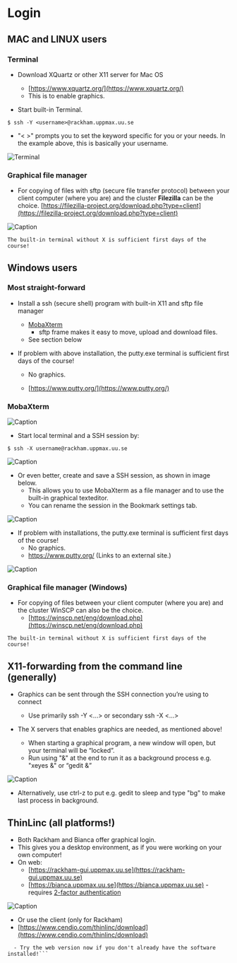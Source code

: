 # Login

## MAC and LINUX users

### Terminal

- Download XQuartz or other X11 server for Mac OS
  - [https://www.xquartz.org/](https://www.xquartz.org/)
  - This is to enable graphics.

- Start built-in Terminal.

```bash=
$ ssh -Y <username>@rackham.uppmax.uu.se
```
- "< >" prompts you to set the keyword specific for you or your needs. In the example above, this is basically your username.

![Terminal](./img/Mac_terminal.png)

### Graphical file manager

- For copying of files with sftp (secure file transfer protocol) between your client computer (where you are) and the cluster **Filezilla** can be the choice.
        [https://filezilla-project.org/download.php?type=client](https://filezilla-project.org/download.php?type=client)
 

![Caption](./img/fz3_osx_main.png )

```{callout} Problems with installations?
The built-in terminal without X is sufficient first days of the course!
```

## Windows users

### Most straight-forward
- Install a ssh (secure shell) program with built-in X11 and sftp file manager
  - [MobaXterm](https://mobaxterm.mobatek.net/)
    - sftp frame makes it easy to move, upload and download files.
  - See section below

- If problem with above installation, the putty.exe terminal is sufficient first days of the course!

    - No graphics.

    - [https://www.putty.org/](https://www.putty.org/)

<!---
### A bit more complicated (and not necessary)

- Download and install ONE of the X-servers below (to enable graphics)
  - GWSL https://sourceforge.net/projects/vcxsrv/ (Links to an external site.)
  - X-ming https://opticos.github.io/gwsl (Links to an external site.)z
  - VcXsrv https://sourceforge.net/projects/xming/ (Links to an external site.)

- not necessary:
  - Install WSL (Windows Subsystem for Linux) 
    - https://docs.microsoft.com/en-us/windows/wsl/install-win10 (Links to an external site.)
    - Don’t forget to update to wsl2
- Install a distribution or a ssh (secure shell) program
  - Distribution such as ubuntu or
  - (recommended) a ssh program such as MobaXTerm
  - https://mobaxterm.mobatek.net/ (Links to an external site.)
    - sftp frame makes it easy to move, upload and download files.


- You may want to check this webpage as well!
  - https://hackmd.io/@pmitev/Linux4WinUsers (Links to an external site.)
--->
 
### MobaXterm

![Caption](./img/mobax.jpg )

- Start local terminal and a SSH session by:

```bash=
$ ssh -X username@rackham.uppmax.uu.se
```

![Caption](./img/mobax_start1.jpg)

- Or even better, create and save a SSH session, as shown in image below.
  - This allows you to use MobaXterm as a file manager and  to use the built-in graphical texteditor.
  - You can rename the session in the Bookmark settings tab.

![Caption](./img/mobax_start.jpg)

- If problem with installations, the putty.exe terminal is sufficient first days of the course!
  - No graphics.
  - https://www.putty.org/ (Links to an external site.)

 

![Caption](./img/putty.jpg)

### Graphical file manager (Windows)

- For copying of files between your client computer (where you are) and the cluster WinSCP can also be the choice.
  - [https://winscp.net/eng/download.php](https://winscp.net/eng/download.php) 

```{callout} Problems with installations?
The built-in terminal without X is sufficient first days of the course!
```
 
## X11-forwarding from the command line (generally)

- Graphics can be sent through the SSH connection you’re using to connect
  - Use primarily ssh -Y <...> or secondary ssh -X <...>

- The X servers that enables graphics are needed, as mentioned above!
  - When starting a graphical program, a new window will open, but your terminal will be “locked”.
  - Run using "&" at the end to run it as a background process e.g. "xeyes &" or “gedit &”

![Caption](./img/xeyes.png)

- Alternatively, use ctrl-z to put e.g. gedit to sleep and type "bg" to make last process in background.

 
## ThinLinc (all platforms!)

- Both Rackham and Bianca offer graphical login.
- This gives you a desktop environment, as if you were working on your own computer!
- On web:
  - [https://rackham-gui.uppmax.uu.se](https://rackham-gui.uppmax.uu.se)
  - [https://bianca.uppmax.uu.se](https://bianca.uppmax.uu.se)
   -requires [2-factor authentication](https://www.uppmax.uu.se/support/user-guides/setting-up-two-factor-authentication/)

![Caption](./img/Thinlinc2.jpg)

 - Or use the client (only for Rackham)
  - [https://www.cendio.com/thinlinc/download](https://www.cendio.com/thinlinc/download)

```{challenge} Try Thinlinc from web
  - Try the web version now if you don't already have the software installed!```

 
